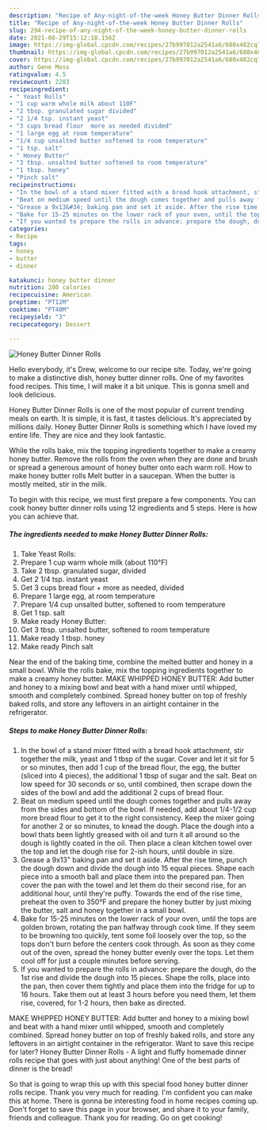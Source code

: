 ```yaml
---
description: "Recipe of Any-night-of-the-week Honey Butter Dinner Rolls"
title: "Recipe of Any-night-of-the-week Honey Butter Dinner Rolls"
slug: 294-recipe-of-any-night-of-the-week-honey-butter-dinner-rolls
date: 2021-08-29T15:12:18.156Z
image: https://img-global.cpcdn.com/recipes/27b997012a2541a6/680x482cq70/honey-butter-dinner-rolls-recipe-main-photo.jpg
thumbnail: https://img-global.cpcdn.com/recipes/27b997012a2541a6/680x482cq70/honey-butter-dinner-rolls-recipe-main-photo.jpg
cover: https://img-global.cpcdn.com/recipes/27b997012a2541a6/680x482cq70/honey-butter-dinner-rolls-recipe-main-photo.jpg
author: Gene Moss
ratingvalue: 4.5
reviewcount: 2283
recipeingredient:
- " Yeast Rolls"
- "1 cup warm whole milk about 110F"
- "2 tbsp. granulated sugar divided"
- "2 1/4 tsp. instant yeast"
- "3 cups bread flour  more as needed divided"
- "1 large egg at room temperature"
- "1/4 cup unsalted butter softened to room temperature"
- "1 tsp. salt"
- " Honey Butter"
- "3 tbsp. unsalted butter softened to room temperature"
- "1 tbsp. honey"
- "Pinch salt"
recipeinstructions:
- "In the bowl of a stand mixer fitted with a bread hook attachment, stir together the milk, yeast and 1 tbsp of the sugar. Cover and let it sit for 5 or so minutes, then add 1 cup of the bread flour, the egg, the butter (sliced into 4 pieces), the additional 1 tbsp of sugar and the salt. Beat on low speed for 30 seconds or so, until combined, then scrape down the sides of the bowl and add the additional 2 cups of bread flour."
- "Beat on medium speed until the dough comes together and pulls away from the sides and bottom of the bowl. If needed, add about 1/4-1/2 cup more bread flour to get it to the right consistency. Keep the mixer going for another 2 or so minutes, to knead the dough. Place the dough into a bowl thats been lightly greased with oil and turn it all around so the dough is lightly coated in the oil. Then place a clean kitchen towel over the top and let the dough rise for 2-ish hours, until double in size."
- "Grease a 9x13&#34; baking pan and set it aside. After the rise time, punch the dough down and divide the dough into 15 equal pieces. Shape each piece into a smooth ball and place them into the prepared pan. Then cover the pan with the towel and let them do their second rise, for an additional hour, until they&#39;re puffy. Towards the end of the rise time, preheat the oven to 350°F and prepare the honey butter by just mixing the butter, salt and honey together in a small bowl."
- "Bake for 15-25 minutes on the lower rack of your oven, until the tops are golden brown, rotating the pan halfway through cook time. If they seem to be browning too quickly, tent some foil loosely over the top, so the tops don&#39;t burn before the centers cook through. As soon as they come out of the oven, spread the honey butter evenly over the tops. Let them cool off for just a couple minutes before serving."
- "If you wanted to prepare the rolls in advance: prepare the dough, do the 1st rise and divide the dough into 15 pieces. Shape the rolls, place into the pan, then cover them tightly and place them into the fridge for up to 16 hours. Take them out at least 3 hours before you need them, let them rise, covered, for 1-2 hours, then bake as directed."
categories:
- Recipe
tags:
- honey
- butter
- dinner

katakunci: honey butter dinner 
nutrition: 280 calories
recipecuisine: American
preptime: "PT12M"
cooktime: "PT40M"
recipeyield: "3"
recipecategory: Dessert

---
```



![Honey Butter Dinner Rolls](https://img-global.cpcdn.com/recipes/27b997012a2541a6/680x482cq70/honey-butter-dinner-rolls-recipe-main-photo.jpg)

Hello everybody, it's Drew, welcome to our recipe site. Today, we're going to make a distinctive dish, honey butter dinner rolls. One of my favorites food recipes. This time, I will make it a bit unique. This is gonna smell and look delicious.

Honey Butter Dinner Rolls is one of the most popular of current trending meals on earth. It is simple, it is fast, it tastes delicious. It's appreciated by millions daily. Honey Butter Dinner Rolls is something which I have loved my entire life. They are nice and they look fantastic.

While the rolls bake, mix the topping ingredients together to make a creamy honey butter. Remove the rolls from the oven when they are done and brush or spread a generous amount of honey butter onto each warm roll. How to make honey butter rolls Melt butter in a saucepan. When the butter is mostly melted, stir in the milk.


To begin with this recipe, we must first prepare a few components. You can cook honey butter dinner rolls using 12 ingredients and 5 steps. Here is how you can achieve that.

<!--inarticleads1-->

##### The ingredients needed to make Honey Butter Dinner Rolls:

1. Take  Yeast Rolls:
1. Prepare 1 cup warm whole milk (about 110°F)
1. Take 2 tbsp. granulated sugar, divided
1. Get 2 1/4 tsp. instant yeast
1. Get 3 cups bread flour + more as needed, divided
1. Prepare 1 large egg, at room temperature
1. Prepare 1/4 cup unsalted butter, softened to room temperature
1. Get 1 tsp. salt
1. Make ready  Honey Butter:
1. Get 3 tbsp. unsalted butter, softened to room temperature
1. Make ready 1 tbsp. honey
1. Make ready Pinch salt


Near the end of the baking time, combine the melted butter and honey in a small bowl. While the rolls bake, mix the topping ingredients together to make a creamy honey butter. MAKE WHIPPED HONEY BUTTER: Add butter and honey to a mixing bowl and beat with a hand mixer until whipped, smooth and completely combined. Spread honey butter on top of freshly baked rolls, and store any leftovers in an airtight container in the refrigerator. 

<!--inarticleads2-->

##### Steps to make Honey Butter Dinner Rolls:

1. In the bowl of a stand mixer fitted with a bread hook attachment, stir together the milk, yeast and 1 tbsp of the sugar. Cover and let it sit for 5 or so minutes, then add 1 cup of the bread flour, the egg, the butter (sliced into 4 pieces), the additional 1 tbsp of sugar and the salt. Beat on low speed for 30 seconds or so, until combined, then scrape down the sides of the bowl and add the additional 2 cups of bread flour.
1. Beat on medium speed until the dough comes together and pulls away from the sides and bottom of the bowl. If needed, add about 1/4-1/2 cup more bread flour to get it to the right consistency. Keep the mixer going for another 2 or so minutes, to knead the dough. Place the dough into a bowl thats been lightly greased with oil and turn it all around so the dough is lightly coated in the oil. Then place a clean kitchen towel over the top and let the dough rise for 2-ish hours, until double in size.
1. Grease a 9x13&#34; baking pan and set it aside. After the rise time, punch the dough down and divide the dough into 15 equal pieces. Shape each piece into a smooth ball and place them into the prepared pan. Then cover the pan with the towel and let them do their second rise, for an additional hour, until they&#39;re puffy. Towards the end of the rise time, preheat the oven to 350°F and prepare the honey butter by just mixing the butter, salt and honey together in a small bowl.
1. Bake for 15-25 minutes on the lower rack of your oven, until the tops are golden brown, rotating the pan halfway through cook time. If they seem to be browning too quickly, tent some foil loosely over the top, so the tops don&#39;t burn before the centers cook through. As soon as they come out of the oven, spread the honey butter evenly over the tops. Let them cool off for just a couple minutes before serving.
1. If you wanted to prepare the rolls in advance: prepare the dough, do the 1st rise and divide the dough into 15 pieces. Shape the rolls, place into the pan, then cover them tightly and place them into the fridge for up to 16 hours. Take them out at least 3 hours before you need them, let them rise, covered, for 1-2 hours, then bake as directed.


MAKE WHIPPED HONEY BUTTER: Add butter and honey to a mixing bowl and beat with a hand mixer until whipped, smooth and completely combined. Spread honey butter on top of freshly baked rolls, and store any leftovers in an airtight container in the refrigerator. Want to save this recipe for later? Honey Butter Dinner Rolls - A light and fluffy homemade dinner rolls recipe that goes with just about anything! One of the best parts of dinner is the bread! 

So that is going to wrap this up with this special food honey butter dinner rolls recipe. Thank you very much for reading. I'm confident you can make this at home. There is gonna be interesting food in home recipes coming up. Don't forget to save this page in your browser, and share it to your family, friends and colleague. Thank you for reading. Go on get cooking!
